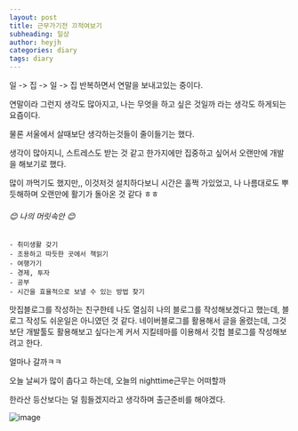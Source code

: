```yaml
---
layout: post
title: 근무가기전 끄적여보기
subheading: 일상
author: heyjh
categories: diary
tags: diary
---
```


일 -> 집 -> 일 -> 집 반복하면서 연말을 보내고있는 중이다. 

연말이라 그런지 생각도 많아지고, 나는 무엇을 하고 싶은 것일까 라는 생각도 하게되는 요즘이다. 

물론 서울에서 살때보단 생각하는것들이 줄이들기는 했다.

생각이 많아지니, 스트레스도 받는 것 같고 한가지에만 집중하고 싶어서 오랜만에 개발을 해보기로 했다. 

많이 까먹기도 했지만,, 이것저것 설치하다보니 시간은 훌쩍 가있었고, 나 나름대로도 뿌듯해하며 오랜만에 활기가 돌아온 것 같다 ㅎㅎ

###### 😊 나의 머릿속안 😊 ######
```
- 취미생활 갖기
- 조용하고 따듯한 곳에서 책읽기
- 여행가기
- 경제, 투자
- 공부
- 시간을 효율적으로 보낼 수 있는 방법 찾기
```

맛집블로그를 작성하는 친구한테 나도 열심히 나의 블로그를 작성해보겠다고 했는데, 블로그 작성도 쉬운일은 아니였던 것 같다. 
네이버블로그를 활용해서 글을 올렸는데, 그것보단 개발툴도 활용해보고 싶다는게 커서 지킬테마를 이용해서 깃헙 블로그를 작성해보려고 한다.

얼마나 갈까ㅋㅋ

오늘 날씨가 많이 춥다고 하는데, 오늘의 nighttime근무는 어떠할까

한라산 등산보다는 덜 힘들겠지라고 생각하며 출근준비를 해야겠다.

![image](https://github.com/jijoytae/jijoytae.github.io/issues/1#issue-1509955628)


